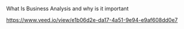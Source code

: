 What Is Business Analysis and why is it important

https://www.veed.io/view/e1b06d2e-da17-4a51-9e94-e9af608dd0e7